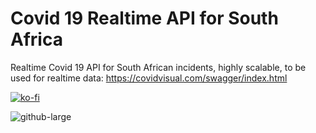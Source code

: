 # Covid 19 Realtime API for South Africa
Realtime Covid 19 API for South African incidents, highly scalable, to be used for realtime data: https://covidvisual.com/swagger/index.html

[![ko-fi](https://www.ko-fi.com/img/githubbutton_sm.svg)](https://ko-fi.com/B0B51JEVN)

![github-large](https://imgur.com/A1MNv1j.png)
